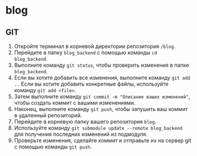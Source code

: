 # blog

## GIT

1. Откройте терминал в корневой директории репозитория `/blog`.
2. Перейдите в папку `blog_backend` с помощью команды `cd blog_backend`.
3. Выполните команду `git status`, чтобы проверить изменения в папке `blog_backend`.
4. Если вы хотите добавить все изменения, выполните команду `git add ..` Если вы хотите добавить конкретные файлы, используйте команду `git add <file>`.
5. Затем выполните команду `git commit -m "Описание ваших изменений"`, чтобы создать коммит с вашими изменениями.
6. Наконец, выполните команду `git push`, чтобы запушить ваш коммит в удаленный репозиторий.
7. Перейдите в корневую папку вашего репозитория `blog`.
8. Используйте команду `git submodule update --remote blog_backend` для получения последних изменений из подмодуля.
9. Проверьте изменения, сделайте коммит и отправьте их на сервер git с помощью команды `git push`.
